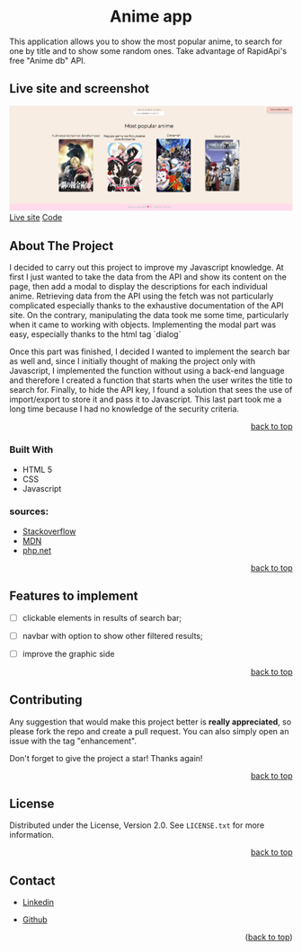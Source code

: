   <a  name="readme-top"></a>

<h1 align="center">Anime app</h1>

<p>
This application allows you to show the most popular anime, to search for one by title and to show some random ones. Take advantage of RapidApi's free "Anime db" API.<p>

## Live site and screenshot

![screenshot app](/screen1.png "anime app")
<a  href="http://anime-db.epizy.com/?i=1">Live site</a>
[Code](https://github.com/bubu2323/anime-db)

## About The Project

<p>I decided to carry out this project to improve my Javascript knowledge.
At first I just wanted to take the data from the API and show its content on the page, then add a modal to display the descriptions for each individual anime.
Retrieving data from the API using the fetch was not particularly complicated especially thanks to the exhaustive documentation of the API site. On the contrary, manipulating the data took me some time, particularly when it came to working with objects.
Implementing the modal part was easy, especially thanks to the html tag  `dialog`

Once this part was finished, I decided I wanted to implement the search bar as well and, since I initially thought of making the project only with Javascript, I implemented the function without using a back-end language and therefore I created a function that starts when the user writes the title to search for.
Finally, to hide the API key, I found a solution that sees the use of import/export to store it and pass it to Javascript. This last part took me a long time because I had no knowledge of the security criteria.</p>

<p  align="right"><a  href="#readme-top">back to top</a></p>

### Built With

- HTML 5
- CSS
- Javascript

### sources:

- [Stackoverflow](https://stackoverflow.com)
- [MDN](https://developer.mozilla.org/en-US/)
- [php.net](https://www.php.net)

<p  align="right"><a  href="#readme-top">back to top</a></p>

## Features to implement

- [ ] clickable elements in results of search bar;
- [ ] navbar with option to show other filtered results;

- [ ] improve the graphic side
<p  align="right"><a  href="#readme-top">back to top</a></p>

<!-- CONTRIBUTING -->

## Contributing

Any suggestion that would make this project better is **really appreciated**, so please fork the repo and create a pull request. You can also simply open an issue with the tag "enhancement".

Don't forget to give the project a star! Thanks again!

<p  align="right"><a  href="#readme-top">back to top</a></p>

## License

Distributed under the License, Version 2.0. See `LICENSE.txt` for more information.

<p  align="right"><a  href="#readme-top">back to top</a></p>


<!-- CONTACT -->

## Contact

- [Linkedin](https://www.linkedin.com/in/carolina-tronci-a88970202)

- [Github](https://github.com/bubu2323/)

<p  align="right">(<a  href="#readme-top">back to top</a>)</p>
